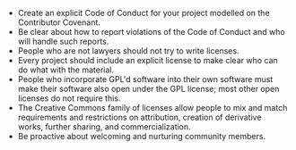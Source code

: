 -   Create an explicit Code of Conduct for your project modelled on the Contributor Covenant.
-   Be clear about how to report violations of the Code of Conduct and who will handle such reports.
-   People who are not lawyers should not try to write licenses.
-   Every project should include an explicit license to make clear who can do what with the material.
-   People who incorporate GPL'd software into their own software must make their software also open under the GPL license; most other open licenses do not require this.
-   The Creative Commons family of licenses allow people to mix and match requirements and restrictions on attribution, creation of derivative works, further sharing, and commercialization.
-   Be proactive about welcoming and nurturing community members.
